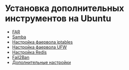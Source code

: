 Установка дополнительных инструментов на Ubuntu
===============================================

- [FAR](Far.md)
- [Samba](Samba.md)
- [Настройка фаервола iptables](iptables.md)
- [Настройка фаервола UFW](ufw.md)
- [Настройка Redis](redis.md)
- [Fail2Ban](Fail2Ban.md)
- [Дополнительные настройки](UbuntuIssues.md)

